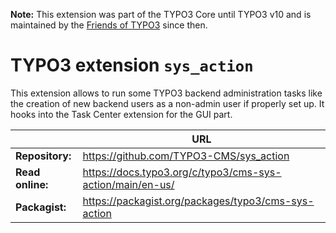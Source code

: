 **Note:** This extension was part of the TYPO3 Core until TYPO3 v10 and is 
maintained by the [Friends of TYPO3](https://github.com/FriendsOfTYPO3/sys_action) 
since then.

# TYPO3 extension `sys_action`

This extension allows to run some TYPO3 backend administration tasks like the
creation of new backend users as a non-admin user if properly set up. It hooks
into the Task Center extension for the GUI part.

|                  | URL                                                       |
|------------------|-----------------------------------------------------------|
| **Repository:**  | https://github.com/TYPO3-CMS/sys_action                   |
| **Read online:** | https://docs.typo3.org/c/typo3/cms-sys-action/main/en-us/ |
| **Packagist:**   | https://packagist.org/packages/typo3/cms-sys-action       |
